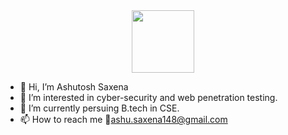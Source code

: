  <div id="header" align="right">
   <a href="https://komarev.com/ghpvc/?username=a5h-u">
   <img src="https://komarev.com/ghpvc/?username=a5h-u&style=flat-square&color=blue" alt=""/>
   </a>  
 </div>
 <div id="header" align="center">
 <img src="https://media.giphy.com/media/M9gbBd9nbDrOTu1Mqx/giphy.gif" width="100"/>
 </div>
                                                          
                                                             
- 👋 Hi, I’m Ashutosh Saxena
- 👀 I’m interested in cyber-security and web penetration testing.
- 🌱 I’m currently persuing B.tech in CSE.
- 📫 How to reach me 📧ashu.saxena148@gmail.com 
